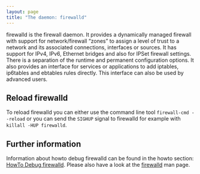 ```yaml
---
layout: page
title: "The daemon: firewalld"
---
```


firewalld is the firewall daemon. It provides a dynamically managed firewall with support for network/firewall “zones” to assign a level of trust to a network and its associated connections, interfaces or sources. It has support for IPv4, IPv6, Ethernet bridges and also for IPSet firewall settings. There is a separation of the runtime and permanent configuration options. It also provides an interface for services or applications to add iptables, ip6tables and ebtables rules directly. This interface can also be used by advanced users.

## Reload firewalld

To reload firewalld you can either use the command line tool `firewall-cmd --reload` or you can send the `SIGHUP` signal to firewalld for example with `killall -HUP firewalld`.

## Further information

Information about howto debug firewalld can be found in the howto section: [HowTo Debug firewalld](howto/debug-firewalld.html). Please also have a look at the [firewalld](man-pages/firewalld.html) man page.
